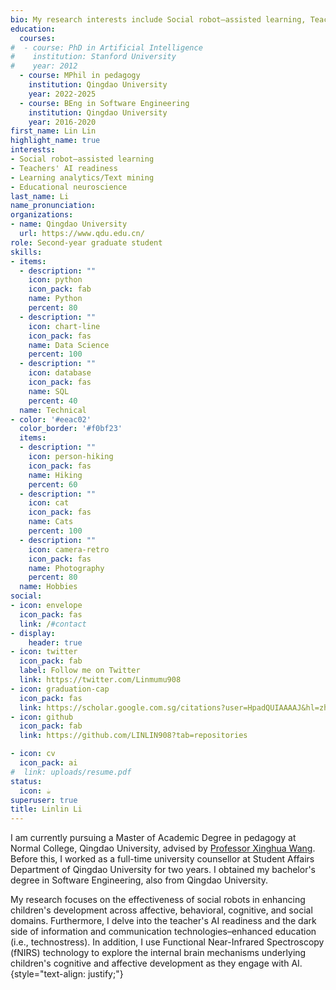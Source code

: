 ```yaml
---
bio: My research interests include Social robot–assisted learning, Teachers’ AI readiness, Learning analytics/Text mining, Educational neuroscience.
education:
  courses:
#  - course: PhD in Artificial Intelligence
#    institution: Stanford University
#    year: 2012
  - course: MPhil in pedagogy
    institution: Qingdao University
    year: 2022-2025
  - course: BEng in Software Engineering
    institution: Qingdao University
    year: 2016-2020
first_name: Lin Lin
highlight_name: true
interests:
- Social robot–assisted learning
- Teachers' AI readiness
- Learning analytics/Text mining
- Educational neuroscience
last_name: Li
name_pronunciation: 
organizations:
- name: Qingdao University
  url: https://www.qdu.edu.cn/
role: Second-year graduate student
skills:
- items:
  - description: ""
    icon: python
    icon_pack: fab
    name: Python
    percent: 80
  - description: ""
    icon: chart-line
    icon_pack: fas
    name: Data Science
    percent: 100
  - description: ""
    icon: database
    icon_pack: fas
    name: SQL
    percent: 40
  name: Technical
- color: '#eeac02'
  color_border: '#f0bf23'
  items:
  - description: ""
    icon: person-hiking
    icon_pack: fas
    name: Hiking
    percent: 60
  - description: ""
    icon: cat
    icon_pack: fas
    name: Cats
    percent: 100
  - description: ""
    icon: camera-retro
    icon_pack: fas
    name: Photography
    percent: 80
  name: Hobbies
social:
- icon: envelope
  icon_pack: fas
  link: /#contact
- display:
    header: true
- icon: twitter
  icon_pack: fab
  label: Follow me on Twitter
  link: https://twitter.com/Linmumu908
- icon: graduation-cap
  icon_pack: fas
  link: https://scholar.google.com.sg/citations?user=HpadQUIAAAAJ&hl=zh-CN
- icon: github
  icon_pack: fab
  link: https://github.com/LINLIN908?tab=repositories

- icon: cv
  icon_pack: ai
#  link: uploads/resume.pdf
status:
  icon: ☕️
superuser: true
title: Linlin Li
---
```


I am currently pursuing a Master of Academic Degree in pedagogy at Normal College, Qingdao University, advised by [Professor Xinghua Wang](https://scholar.google.com.sg/citations?hl=zh-CN&user=IGn7oooAAAAJ&view_op=list_works&sortby=pubdate). Before this, I worked as a full-time university counsellor at Student Affairs Department of Qingdao University for two years. I obtained my bachelor's degree in Software Engineering, also from Qingdao University.

My research focuses on the effectiveness of social robots in enhancing children's development across affective, behavioral, cognitive, and social domains. Furthermore, I delve into the teacher's AI readiness and the dark side of information and communication technologies–enhanced education (i.e., technostress). In addition, I use Functional Near-Infrared Spectroscopy (fNIRS) technology to explore the internal brain mechanisms underlying children's cognitive and affective development as they engage with AI. 
{style="text-align: justify;"}
